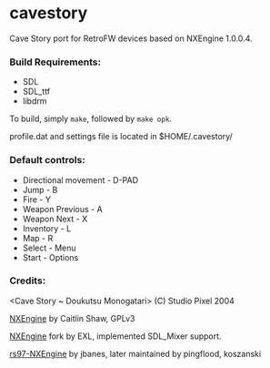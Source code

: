 # cavestory
Cave Story port for RetroFW devices based on NXEngine 1.0.0.4.

### Build Requirements:

* SDL
* SDL_ttf
* libdrm

To build, simply `make`, followed by `make opk`.

profile.dat and settings file is located in $HOME/.cavestory/

### Default controls:

* Directional movement - D-PAD
* Jump - B 
* Fire - Y 
* Weapon Previous - A
* Weapon Next - X
* Inventory - L
* Map - R
* Select - Menu
* Start - Options

### Credits:
<Cave Story ~ Doukutsu Monogatari> (C) Studio Pixel 2004

[NXEngine](http://nxengine.sourceforge.net/) by Caitlin Shaw, GPLv3

[NXEngine](https://github.com/EXL/NXEngine) fork by EXL, implemented SDL_Mixer support.

[rs97-NXEngine](https://github.com/jbanes/rs97-nxengine) by jbanes, later maintained by pingflood, koszanski
